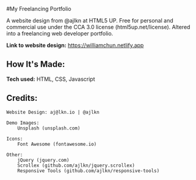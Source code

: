 #My Freelancing Portfolio

A website design from @ajlkn at HTML5 UP. Free for personal and commercial use under the CCA 3.0 license (html5up.net/license). Altered into a freelancing web developer portfolio. 

**Link to website design:** https://williamchun.netlify.app

## How It's Made:
**Tech used:** HTML, CSS, Javascript

## Credits: 
	Website Design: aj@lkn.io | @ajlkn

	Demo Images:
		Unsplash (unsplash.com)

	Icons:
		Font Awesome (fontawesome.io)

	Other:
		jQuery (jquery.com)
		Scrollex (github.com/ajlkn/jquery.scrollex)
		Responsive Tools (github.com/ajlkn/responsive-tools)
